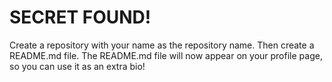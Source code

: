 # SECRET FOUND!
Create a repository with your name as the repository name. Then create a README.md file. The README.md file will now appear on your profile page, so you can use it as an extra bio!
<!--
**PitchBlackNights/PitchBlackNights** is a ✨ _special_ ✨ repository because its `README.md` (this file) appears on your GitHub profile.

Here are some ideas to get you started:

- 🔭 I’m currently working on ...
- 🌱 I’m currently learning ...
- 👯 I’m looking to collaborate on ...
- 🤔 I’m looking for help with ...
- 💬 Ask me about ...
- 📫 How to reach me: ...
- 😄 Pronouns: ...
- ⚡ Fun fact: ...
-->
